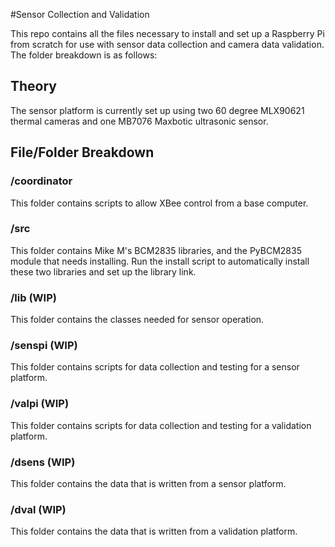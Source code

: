 #Sensor Collection and Validation

This repo contains all the files necessary to install and set up a Raspberry Pi from scratch for use with sensor data collection and camera data validation. The folder breakdown is as follows:

## Theory

The sensor platform is currently set up using two 60 degree MLX90621 thermal cameras and one MB7076 Maxbotic ultrasonic sensor.

## File/Folder Breakdown

### /coordinator

This folder contains scripts to allow XBee control from a base computer.

### /src

This folder contains Mike M's BCM2835 libraries, and the PyBCM2835 module that needs installing. Run the install script to automatically install these two libraries and set up the library link.

### /lib (WIP)

This folder contains the classes needed for sensor operation.

### /senspi (WIP)

This folder contains scripts for data collection and testing for a sensor platform.

### /valpi (WIP)

This folder contains scripts for data collection and testing for a validation platform.

### /dsens (WIP)

This folder contains the data that is written from a sensor platform.

### /dval (WIP)

This folder contains the data that is written from a validation platform.
